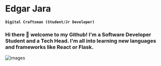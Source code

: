 # Edgar Jara

**`Digital Craftsman (Student/Jr Developer)`**

### Hi there 👋 welcome to my Github! I'm a Software Developer Student and a Tech Head. I'm all into learning new languages and frameworks like React or Flask.
![images](https://user-images.githubusercontent.com/110363343/222880222-15d82e64-51bf-4459-b591-4d3dfebbb00a.jpg)


<!--
**jarahernandez/jarahernandez** is a ✨ _special_ ✨ repository because its `README.md` (this file) appears on your GitHub profile.

Here are some ideas to get you started:

- 🔭 I’m currently working on ...
- 🌱 I’m currently learning ...
- 👯 I’m looking to collaborate on ...
- 🤔 I’m looking for help with ...
- 💬 Ask me about ...
- 📫 How to reach me: ...
- 😄 Pronouns: ...
- ⚡ Fun fact: ...
-->
